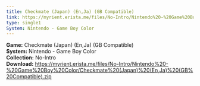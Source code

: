 ```yaml
---
title: Checkmate (Japan) (En,Ja) (GB Compatible)
link: https://myrient.erista.me/files/No-Intro/Nintendo%20-%20Game%20Boy%20Color/Checkmate%20(Japan)%20(En,Ja)%20(GB%20Compatible).zip
type: single1
System: Nintendo - Game Boy Color
---
```

<b>Game:</b> Checkmate (Japan) (En,Ja) (GB Compatible)<br>
<b>System:</b> Nintendo - Game Boy Color<br>
<b>Collection:</b> No-Intro<br>
<b>Download:</b> https://myrient.erista.me/files/No-Intro/Nintendo%20-%20Game%20Boy%20Color/Checkmate%20(Japan)%20(En,Ja)%20(GB%20Compatible).zip